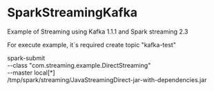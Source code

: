 # SparkStreamingKafka
Example of Streaming using Kafka 1.1.1 and Spark streaming 2.3

For execute example, it´s required create topic "kafka-test"


spark-submit \
  --class "com.streaming.example.DirectStreaming" \
  --master local[*] \
/tmp/spark/streaming/JavaStreamingDirect-jar-with-dependencies.jar

